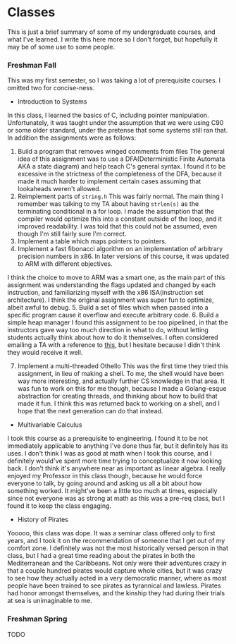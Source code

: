 # Classes

This is just a brief summary of some of my undergraduate courses, and what I've learned. I write
this here more so I don't forget, but hopefully it may be of some use to some people.

### Freshman Fall

This was my first semester, so I was taking a lot of prerequisite courses. I omitted two for
concise-ness.

- Introduction to Systems

In this class, I learned the basics of C, including pointer manipulation. Unfortunately, it was
taught under the assumption that we were using C90 or some older standard, under the pretense
that some systems still ran that. In addition the assignments were as follows:

1. Build a program that removes winged comments from files
The general idea of this assignment was to use a DFA(Deterministic Finite Automata AKA a state
diagram) and help teach C's general syntax. I found it to be excessive in the strictness of the
completeness of the DFA, because it made it much harder to implement certain cases assuming that
lookaheads weren't allowed.
2. Reimplement parts of `string.h`
This was fairly normal. The main thing I remember was talking to my TA about having `strlen(s)`
as the terminating conditional in a for loop. I made the assumption that the compiler would optimize
this into a constant outside of the loop, and it improved readability. I was told that this
could not be assumed, even though I'm still fairly sure I'm correct.
3. Implement a table which maps pointers to pointers.
4. Implement a fast fibonacci algorithm on an implementation of arbitrary precision numbers in
x86. In later versions of this course, it was updated to ARM with different objectives.

I think the choice to move to ARM was a smart one, as the main part of this assignment was
understanding the flags updated and changed by each instruction, and familiarizing myself with
the x86 ISA(instruction set architecture). I think the original assignment was super fun to
optimize, albeit awful to debug.
5. Build a set of files which when passed into a specific program cause it overflow and execute
arbitrary code.
6. Build a simple heap manager
I found this assignment to be too pipelined, in that the instructors gave way too much direction
in what to do, without letting students actually think about how to do it themselves. I often
considered emailing a TA with a reference to
[this](https://www.cs.cmu.edu/~bryant/pubdir/sigcse18.pdf), but I hesitate because I didn't
think they would receive it well.

7. Implement a multi-threaded Othello
This was the first time they tried this assignment, in lieu of making a shell. To me, the shell
would have been way more interesting, and actually further CS knowledge in that area. It was fun
to work on this for me though, because I made a Golang-esque abstraction for creating threads,
and thinking about how to build that made it fun. I think this was returned back to working on a shell,
and I hope that the next generation can do that instead.

- Multivariable Calculus

I took this course as a prerequisite to engineering. I found it to be not immediately applicable
to anything I've done thus far, but it definitely has its uses. I don't think I was as good at
math when I took this course, and I definitely would've spent more time trying to conceptualize
it now looking back. I don't think it's anywhere near as important as linear algebra. I really
enjoyed my Professor in this class though, because he would force everyone to talk, by going
around and asking us all a bit about how something worked. It might've been a little too much at
times, especially since not everyone was as strong at math as this was a pre-req class, but I
found it to keep the class engaging.

- History of Pirates

Yooooo, this class was dope. It was a seminar class offered only to first years, and I took it
on the recommendation of someone that I get out of my comfort zone. I definitely was not the
most historically versed person in that class, but I had a great time reading about the pirates
in both the Mediterranean and the Caribbeans. Not only were their adventures crazy in that a
couple hundred pirates would capture whole cities, but it was crazy to see how they actually
acted in a very democratic manner, where as most people have been trained to see pirates as
tyrannical and lawless. Pirates had honor amongst themselves, and the kinship they had during
their trials at sea is unimaginable to me.

### Freshman Spring

TODO
